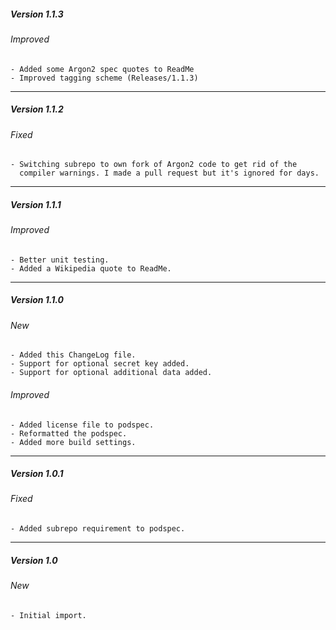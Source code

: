 ##### Version 1.1.3
###### Improved
	- Added some Argon2 spec quotes to ReadMe
	- Improved tagging scheme (Releases/1.1.3)

-------------------------------------------------------------------------------

##### Version 1.1.2
###### Fixed
	- Switching subrepo to own fork of Argon2 code to get rid of the
	  compiler warnings. I made a pull request but it's ignored for days.

-------------------------------------------------------------------------------

##### Version 1.1.1
###### Improved
	- Better unit testing.
	- Added a Wikipedia quote to ReadMe.

-------------------------------------------------------------------------------

##### Version 1.1.0
###### New
	- Added this ChangeLog file.
	- Support for optional secret key added.
	- Support for optional additional data added.
###### Improved
	- Added license file to podspec.
	- Reformatted the podspec.
	- Added more build settings.

-------------------------------------------------------------------------------

##### Version 1.0.1
###### Fixed
	- Added subrepo requirement to podspec.

-------------------------------------------------------------------------------

##### Version 1.0
###### New
	- Initial import.
